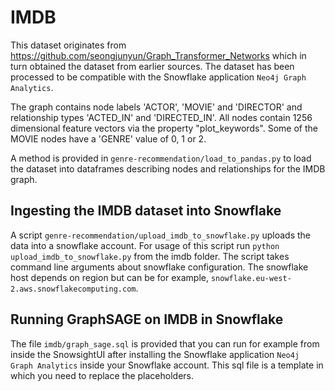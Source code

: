 # IMDB

This dataset originates from https://github.com/seongjunyun/Graph_Transformer_Networks which in turn obtained the dataset from earlier sources.
The dataset has been processed to be compatible with the Snowflake application `Neo4j Graph Analytics`.

The graph contains node labels 'ACTOR', 'MOVIE' and 'DIRECTOR' and relationship types 'ACTED_IN' and 'DIRECTED_IN'.
All nodes contain 1256 dimensional feature vectors via the property "plot_keywords". Some of the MOVIE nodes have a 'GENRE' value of 0, 1 or 2.

A method is provided in `genre-recommendation/load_to_pandas.py` to load the dataset into dataframes describing nodes and relationships for the IMDB graph.

## Ingesting the IMDB dataset into Snowflake

A script `genre-recommendation/upload_imdb_to_snowflake.py` uploads the data into a snowflake account.
For usage of this script run `python upload_imdb_to_snowflake.py` from the imdb folder.
The script takes command line arguments about snowflake configuration. 
The snowflake host depends on region but can be for example, `snowflake.eu-west-2.aws.snowflakecomputing.com`.

## Running GraphSAGE on IMDB in Snowflake

The file `imdb/graph_sage.sql` is provided that you can run for example from inside the SnowsightUI after installing the Snowflake application `Neo4j Graph Analytics` inside your Snowflake account.
This sql file is a template in which you need to replace the placeholders.
